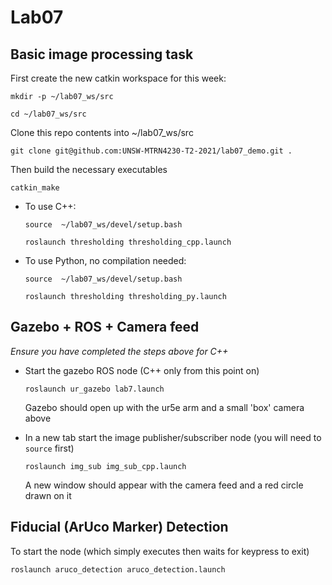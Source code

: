 # Lab07

## Basic image processing task
First create the new catkin workspace for this week:

  `mkdir -p ~/lab07_ws/src`

  `cd ~/lab07_ws/src`

Clone this repo contents into ~/lab07_ws/src
 
  `git clone git@github.com:UNSW-MTRN4230-T2-2021/lab07_demo.git .`
 
 Then build the necessary executables
 
   `catkin_make`
   
- To use C++:

    `source  ~/lab07_ws/devel/setup.bash`
   
    `roslaunch thresholding thresholding_cpp.launch`

- To use Python, no compilation needed:

   `source  ~/lab07_ws/devel/setup.bash`

   `roslaunch thresholding thresholding_py.launch`

## Gazebo + ROS + Camera feed
*Ensure you have completed the steps above for C++*

- Start the gazebo ROS node (C++ only from this point on)

  `roslaunch ur_gazebo lab7.launch`
  
  Gazebo should open up with the ur5e arm and a small 'box' camera above
  
- In a new tab start the image publisher/subscriber node (you will need to `source` first)

  `roslaunch img_sub img_sub_cpp.launch`
  
  A new window should appear with the camera feed and a red circle drawn on it
  
  
 ## Fiducial (ArUco Marker) Detection
  To start the node (which simply executes then waits for keypress to exit)
  
   `roslaunch aruco_detection aruco_detection.launch`
  
